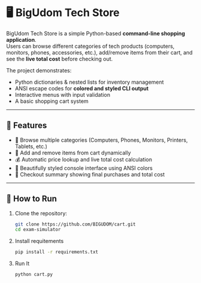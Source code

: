 # 🖥️ BigUdom Tech Store

BigUdom Tech Store is a simple Python-based **command-line shopping application**.  
Users can browse different categories of tech products (computers, monitors, phones, accessories, etc.), add/remove items from their cart, and see the **live total cost** before checking out.  

The project demonstrates:
- Python dictionaries & nested lists for inventory management  
- ANSI escape codes for **colored and styled CLI output**  
- Interactive menus with input validation  
- A basic shopping cart system  

---

## 🚀 Features
- 🛒 Browse multiple categories (Computers, Phones, Monitors, Printers, Tablets, etc.)  
- 📌 Add and remove items from cart dynamically  
- 💰 Automatic price lookup and live total cost calculation  
- 🎨 Beautifully styled console interface using ANSI colors  
- 📑 Checkout summary showing final purchases and total cost  

---


## 🚀 How to Run
1. Clone the repository:
   ```bash
   git clone https://github.com/BIGUDOM/cart.git
   cd exam-simulator

2. Install requitements
   ```bash
   pip install -r requirements.txt

3. Run It
   ```bash
   python cart.py



